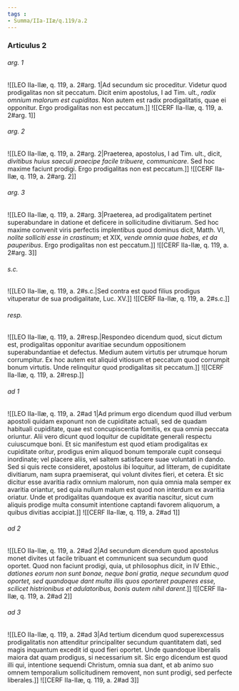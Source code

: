 ```yaml
---
tags : 
- Summa/IIa-IIæ/q.119/a.2
---
```


### Articulus 2

###### arg. 1
![[LEO IIa-IIæ, q. 119, a. 2#arg. 1|Ad secundum sic proceditur. Videtur quod prodigalitas non sit peccatum. Dicit enim apostolus, I ad Tim. ult., *radix omnium malorum est cupiditas*. Non autem est radix prodigalitatis, quae ei opponitur. Ergo prodigalitas non est peccatum.]]
![[CERF IIa-IIæ, q. 119, a. 2#arg. 1]]

###### arg. 2
![[LEO IIa-IIæ, q. 119, a. 2#arg. 2|Praeterea, apostolus, I ad Tim. ult., dicit, *divitibus huius saeculi praecipe facile tribuere, communicare*. Sed hoc maxime faciunt prodigi. Ergo prodigalitas non est peccatum.]]
![[CERF IIa-IIæ, q. 119, a. 2#arg. 2]]

###### arg. 3
![[LEO IIa-IIæ, q. 119, a. 2#arg. 3|Praeterea, ad prodigalitatem pertinet superabundare in datione et deficere in sollicitudine divitiarum. Sed hoc maxime convenit viris perfectis implentibus quod dominus dicit, Matth. VI, *nolite solliciti esse in crastinum*; et XIX, *vende omnia quae habes, et da pauperibus*. Ergo prodigalitas non est peccatum.]]
![[CERF IIa-IIæ, q. 119, a. 2#arg. 3]]

###### s.c.
![[LEO IIa-IIæ, q. 119, a. 2#s.c.|Sed contra est quod filius prodigus vituperatur de sua prodigalitate, Luc. XV.]]
![[CERF IIa-IIæ, q. 119, a. 2#s.c.]]

###### resp.
![[LEO IIa-IIæ, q. 119, a. 2#resp.|Respondeo dicendum quod, sicut dictum est, prodigalitas opponitur avaritiae secundum oppositionem superabundantiae et defectus. Medium autem virtutis per utrumque horum corrumpitur. Ex hoc autem est aliquid vitiosum et peccatum quod corrumpit bonum virtutis. Unde relinquitur quod prodigalitas sit peccatum.]]
![[CERF IIa-IIæ, q. 119, a. 2#resp.]]

###### ad 1
![[LEO IIa-IIæ, q. 119, a. 2#ad 1|Ad primum ergo dicendum quod illud verbum apostoli quidam exponunt non de cupiditate actuali, sed de quadam habituali cupiditate, quae est concupiscentia fomitis, ex qua omnia peccata oriuntur. Alii vero dicunt quod loquitur de cupiditate generali respectu cuiuscumque boni. Et sic manifestum est quod etiam prodigalitas ex cupiditate oritur, prodigus enim aliquod bonum temporale cupit consequi inordinate; vel placere aliis, vel saltem satisfacere suae voluntati in dando. Sed si quis recte consideret, apostolus ibi loquitur, ad litteram, de cupiditate divitiarum, nam supra praemiserat, qui volunt divites fieri, et cetera. Et sic dicitur esse avaritia radix omnium malorum, non quia omnia mala semper ex avaritia oriantur, sed quia nullum malum est quod non interdum ex avaritia oriatur. Unde et prodigalitas quandoque ex avaritia nascitur, sicut cum aliquis prodige multa consumit intentione captandi favorem aliquorum, a quibus divitias accipiat.]]
![[CERF IIa-IIæ, q. 119, a. 2#ad 1]]

###### ad 2
![[LEO IIa-IIæ, q. 119, a. 2#ad 2|Ad secundum dicendum quod apostolus monet divites ut facile tribuant et communicent sua secundum quod oportet. Quod non faciunt prodigi, quia, ut philosophus dicit, in IV Ethic., *dationes eorum non sunt bonae, neque boni gratia, neque secundum quod oportet, sed quandoque dant multa illis quos oporteret pauperes esse, scilicet histrionibus et adulatoribus, bonis autem nihil darent*.]]
![[CERF IIa-IIæ, q. 119, a. 2#ad 2]]

###### ad 3
![[LEO IIa-IIæ, q. 119, a. 2#ad 3|Ad tertium dicendum quod superexcessus prodigalitatis non attenditur principaliter secundum quantitatem dati, sed magis inquantum excedit id quod fieri oportet. Unde quandoque liberalis maiora dat quam prodigus, si necessarium sit. Sic ergo dicendum est quod illi qui, intentione sequendi Christum, omnia sua dant, et ab animo suo omnem temporalium sollicitudinem removent, non sunt prodigi, sed perfecte liberales.]]
![[CERF IIa-IIæ, q. 119, a. 2#ad 3]]

